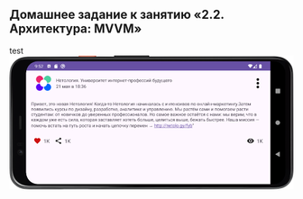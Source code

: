 ## Домашнее задание к занятию «2.2. Архитектура: MVVM»

test
![Screenshot](img/Screenshot_MVVM_edit2_1000x472.png)
